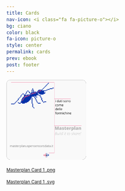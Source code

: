 ```yaml
---
title: Cards
nav-icon: <i class="fa fa-picture-o"></i>
bg: ciano
color: black
fa-icon: picture-o
style: center
permalink: cards
prev: ebook
post: footer
---
```


[![Masterplan Card 1](img/masterplan_cards/masterplan_card_1_mini.png)](img/masterplan_cards/masterplan_cards_1.png)

<small><i class="fa fa-download"></i> [Masterplan Card 1 .png](https://github.com/opensensorsdata/masterplan/blob/gh-pages/img/masterplan_cards/masterplan_card_1.png)</small>

<small><i class="fa fa-download"></i> [Masterplan Card 1 .svg](https://github.com/opensensorsdata/masterplan/blob/gh-pages/img/masterplan_cards/masterplan_card_1.svg)</small>

